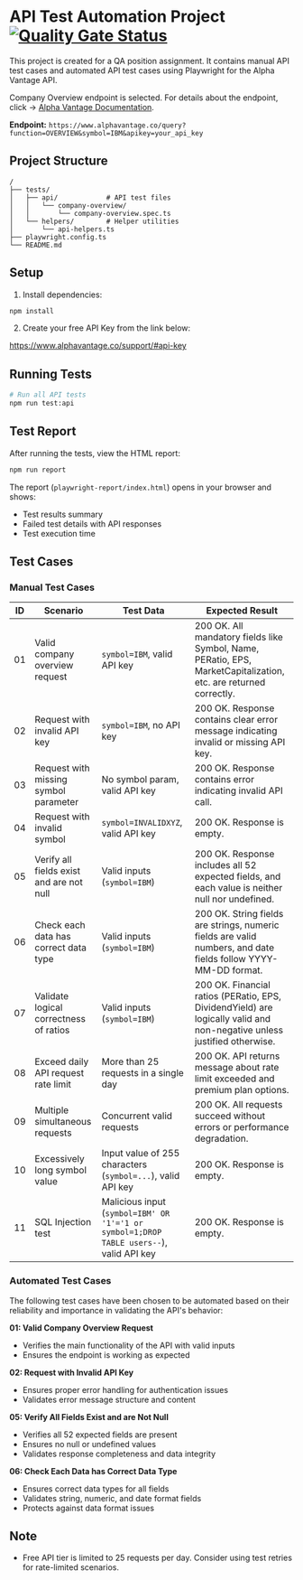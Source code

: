 # API Test Automation Project  [![Quality Gate Status](https://sonarcloud.io/api/project_badges/measure?project=furkanyy_payrails-assignment&metric=alert_status)](https://sonarcloud.io/summary/new_code?id=furkanyy_payrails-assignment)

This project is created for a QA position assignment. It contains manual API test cases and automated API test cases using Playwright for the Alpha Vantage API.

Company Overview endpoint is selected. For details about the endpoint, click -> [Alpha Vantage Documentation](https://www.alphavantage.co/documentation/#company-overview).

**Endpoint:** `https://www.alphavantage.co/query?function=OVERVIEW&symbol=IBM&apikey=your_api_key`

## Project Structure
```
/
├── tests/
│   ├── api/            # API test files
│   │   └── company-overview/
│   │       └── company-overview.spec.ts
│   └── helpers/        # Helper utilities
│       └── api-helpers.ts
├── playwright.config.ts
└── README.md
```

## Setup

1. Install dependencies:
```bash
npm install
```

2. Create your free API Key from the link below:

https://www.alphavantage.co/support/#api-key


## Running Tests

```bash
# Run all API tests
npm run test:api
```

## Test Report

After running the tests, view the HTML report:
```bash
npm run report
```

The report (`playwright-report/index.html`) opens in your browser and shows:
- Test results summary
- Failed test details with API responses
- Test execution time

## Test Cases

### Manual Test Cases

| ID | Scenario | Test Data | Expected Result |
|----|----------|-----------|-----------------|
| 01 | Valid company overview request | `symbol=IBM`, valid API key | 200 OK. All mandatory fields like Symbol, Name, PERatio, EPS, MarketCapitalization, etc. are returned correctly. |
| 02 | Request with invalid API key | `symbol=IBM`, no API key | 200 OK. Response contains clear error message indicating invalid or missing API key. |
| 03 | Request with missing symbol parameter | No symbol param, valid API key | 200 OK. Response contains error indicating invalid API call. |
| 04 | Request with invalid symbol | `symbol=INVALIDXYZ`, valid API key | 200 OK. Response is empty. |
| 05 | Verify all fields exist and are not null | Valid inputs (`symbol=IBM`) | 200 OK. Response includes all 52 expected fields, and each value is neither null nor undefined. |
| 06 | Check each data has correct data type | Valid inputs (`symbol=IBM`) | 200 OK. String fields are strings, numeric fields are valid numbers, and date fields follow YYYY-MM-DD format. |
| 07 | Validate logical correctness of ratios | Valid inputs (`symbol=IBM`) | 200 OK. Financial ratios (PERatio, EPS, DividendYield) are logically valid and non-negative unless justified otherwise. |
| 08 | Exceed daily API request rate limit | More than 25 requests in a single day | 200 OK. API returns message about rate limit exceeded and premium plan options. |
| 09 | Multiple simultaneous requests | Concurrent valid requests | 200 OK. All requests succeed without errors or performance degradation. |
| 10 | Excessively long symbol value  | Input value of 255 characters (`symbol=...`), valid API key | 200 OK. Response is empty. |
| 11 | SQL Injection test | Malicious input (`symbol=IBM' OR '1'='1 or symbol=1;DROP TABLE users--`), valid API key | 200 OK. Response is empty. |

### Automated Test Cases

The following test cases have been chosen to be automated based on their reliability and importance in validating the API's behavior:

**01: Valid Company Overview Request**
- Verifies the main functionality of the API with valid inputs
- Ensures the endpoint is working as expected

**02: Request with Invalid API Key**
- Ensures proper error handling for authentication issues
- Validates error message structure and content

**05: Verify All Fields Exist and are Not Null**
- Verifies all 52 expected fields are present
- Ensures no null or undefined values
- Validates response completeness and data integrity

**06: Check Each Data has Correct Data Type**
- Ensures correct data types for all fields
- Validates string, numeric, and date format fields
- Protects against data format issues

## Note

- Free API tier is limited to 25 requests per day. Consider using test retries for rate-limited scenarios.


